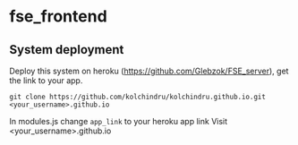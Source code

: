 # fse_frontend
## System deployment
Deploy this system on heroku (https://github.com/Glebzok/FSE_server), get the link to your app. 

`git clone https://github.com/kolchindru/kolchindru.github.io.git <your_username>.github.io`

In modules.js change `app_link` to your heroku app link
Visit <your_username>.github.io
